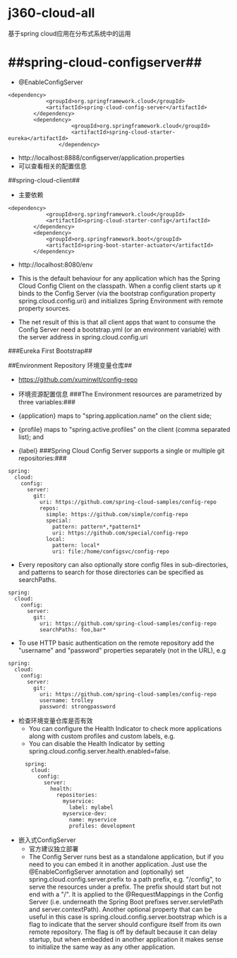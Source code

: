 j360-cloud-all
==============

基于spring cloud应用在分布式系统中的运用

##spring-cloud-configserver##
===================
- @EnableConfigServer

```
<dependency>
            <groupId>org.springframework.cloud</groupId>
            <artifactId>spring-cloud-config-server</artifactId>
        </dependency>
        <dependency>
                    <groupId>org.springframework.cloud</groupId>
                    <artifactId>spring-cloud-starter-eureka</artifactId>
                </dependency>
```

- http://localhost:8888/configserver/application.properties
- 可以查看相关的配置信息

##spring-cloud-client##
- 主要依赖
```
<dependency>
            <groupId>org.springframework.cloud</groupId>
            <artifactId>spring-cloud-starter-config</artifactId>
        </dependency>
        <dependency>
            <groupId>org.springframework.boot</groupId>
            <artifactId>spring-boot-starter-actuator</artifactId>
        </dependency>
```

- http://localhost:8080/env

- This is the default behaviour for any application which has the Spring Cloud Config Client on the classpath. When a config client starts up it binds to the Config Server (via the bootstrap configuration property spring.cloud.config.uri) and initializes Spring Environment with remote property sources.
  
- The net result of this is that all client apps that want to consume the Config Server need a bootstrap.yml (or an environment variable) with the server address in spring.cloud.config.uri

###Eureka First Bootstrap##






##Environment Repository 环境变量仓库##

-  https://github.com/xuminwlt/config-repo

- 环境资源配置信息
###The Environment resources are parametrized by three variables:###
- {application} maps to "spring.application.name" on the client side;
- {profile} maps to "spring.active.profiles" on the client (comma separated list); and
- {label}
###Spring Cloud Config Server supports a single or multiple git repositories:###
```
spring:
  cloud:
    config:
      server:
        git:
          uri: https://github.com/spring-cloud-samples/config-repo
          repos:
            simple: https://github.com/simple/config-repo
            special:
              pattern: pattern*,*pattern1*
              uri: https://github.com/special/config-repo
            local:
              pattern: local*
              uri: file:/home/configsvc/config-repo
```
- Every repository can also optionally store config files in sub-directories, and patterns to search for those directories can be specified as searchPaths. 
```
spring:
  cloud:
    config:
      server:
        git:
          uri: https://github.com/spring-cloud-samples/config-repo
          searchPaths: foo,bar*
```
- To use HTTP basic authentication on the remote repository add the "username" and "password" properties separately (not in the URL), e.g
```
spring:
  cloud:
    config:
      server:
        git:
          uri: https://github.com/spring-cloud-samples/config-repo
          username: trolley
          password: strongpassword
```
- 检查环境变量仓库是否有效
    - You can configure the Health Indicator to check more applications along with custom profiles and custom labels, e.g.
    - You can disable the Health Indicator by setting spring.cloud.config.server.health.enabled=false.
    ```
      spring:
        cloud:
          config:
            server:
              health:
                repositories:
                  myservice:
                    label: mylabel
                  myservice-dev:
                    name: myservice
                    profiles: development  
    ```
- 嵌入式ConfigServer
    - 官方建议独立部署
    - The Config Server runs best as a standalone application, but if you need to you can embed it in another application. Just use the @EnableConfigServer annotation and (optionally) set spring.cloud.config.server.prefix to a path prefix, e.g. "/config", to serve the resources under a prefix. The prefix should start but not end with a "/". It is applied to the @RequestMappings in the Config Server (i.e. underneath the Spring Boot prefixes server.servletPath and server.contextPath). Another optional property that can be useful in this case is spring.cloud.config.server.bootstrap which is a flag to indicate that the server should configure itself from its own remote repository. The flag is off by default because it can delay startup, but when embedded in another application it makes sense to initialize the same way as any other application.
    



